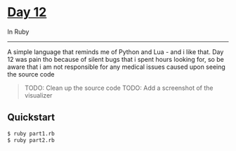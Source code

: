 # [Day 12](https://adventofcode.com/2022/day/12)
In Ruby

<hr>

A simple language that reminds me of Python and Lua - and i like that. Day 12 was pain tho because
of silent bugs that i spent hours looking for, so be aware that i am not responsible for any medical
issues caused upon seeing the source code

> TODO: Clean up the source code
> TODO: Add a screenshot of the visualizer

## Quickstart
```sh
$ ruby part1.rb
$ ruby part2.rb
```
